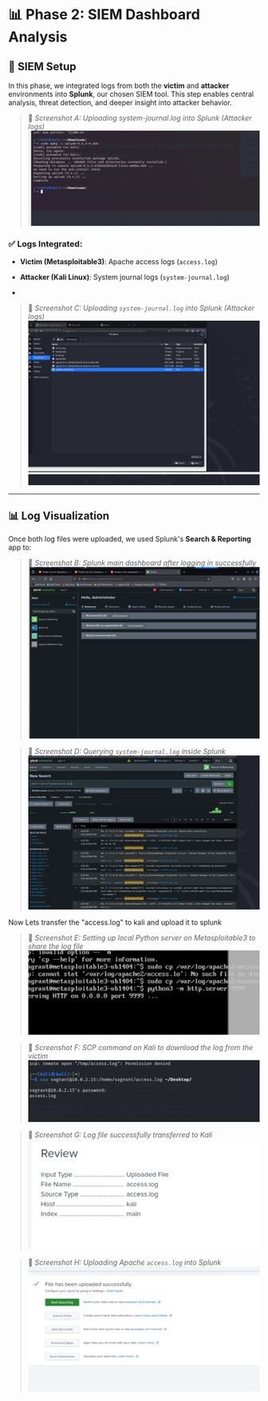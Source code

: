 # 📊 Phase 2: SIEM Dashboard Analysis

## 🔧 SIEM Setup

In this phase, we integrated logs from both the **victim** and **attacker** environments into **Splunk**, our chosen SIEM tool. This step enables central analysis, threat detection, and deeper insight into attacker behavior.

> 📸 *Screenshot A: Uploading system-journal.log into Splunk (Attacker logs)*  
![Screenshot A](Screenshots/A.png)


### ✅ Logs Integrated:
- **Victim (Metasploitable3)**: Apache access logs (`access.log`)
- **Attacker (Kali Linux)**: System journal logs (`system-journal.log`)


-
> 📸 *Screenshot C: Uploading `system-journal.log` into Splunk (Attacker logs)*
![Screenshot C](./Screenshots/C.png)

---

## 📊 Log Visualization

Once both log files were uploaded, we used Splunk's **Search & Reporting** app to:


> 📸 *Screenshot B: Splunk main dashboard after logging in successfully*
![Screenshot B](./Screenshots/B.png)

> 📸 *Screenshot D: Querying `system-journal.log` inside Splunk*
![Screenshot D](./Screenshots/D.png)


Now Lets transfer the "access.log" to kali and upload it to splunk 
> 📸 *Screenshot E: Setting up local Python server on Metasploitable3 to share the log file*
![Screenshot E](./Screenshots/E.png)

> 📸 *Screenshot F: SCP command on Kali to download the log from the victim*
![Screenshot F](./Screenshots/F.png)

> 📸 *Screenshot G: Log file successfully transferred to Kali*
![Screenshot G](./Screenshots/G.png)

> 📸 *Screenshot H: Uploading Apache `access.log` into Splunk*
![Screenshot H](./Screenshots/H.png)
